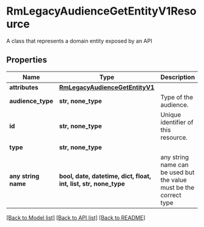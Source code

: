 # RmLegacyAudienceGetEntityV1Resource

A class that represents a domain entity exposed by an API

## Properties
Name | Type | Description | Notes
------------ | ------------- | ------------- | -------------
**attributes** | [**RmLegacyAudienceGetEntityV1**](RmLegacyAudienceGetEntityV1.md) |  | [optional] 
**audience_type** | **str, none_type** | Type of the audience. | [optional] 
**id** | **str, none_type** | Unique identifier of this resource. | [optional] 
**type** | **str, none_type** |  | [optional] 
**any string name** | **bool, date, datetime, dict, float, int, list, str, none_type** | any string name can be used but the value must be the correct type | [optional]

[[Back to Model list]](../README.md#documentation-for-models) [[Back to API list]](../README.md#documentation-for-api-endpoints) [[Back to README]](../README.md)


